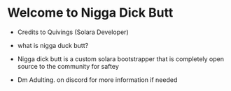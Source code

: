 # Welcome to Nigga Dick Butt 

* Credits to Quivings (Solara Developer)

* what is nigga duck butt?

* Nigga dick butt is a custom solara bootstrapper that is completely open source to the community for saftey

* Dm Adulting. on discord for more information if needed
